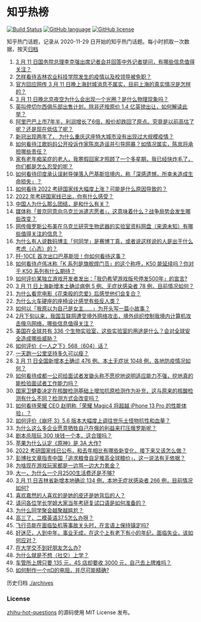# 知乎热榜
[![Build Status](https://github.com/ToWeLong/zhihu-hot-questions/workflows/CI/badge.svg)](https://github.com/ToWeLong/zhihu-hot-questions/actions)
[![GitHub language](https://img.shields.io/badge/language-golang-orange.svg)](https://golang.org/)
[![GitHub license](https://img.shields.io/github/license/ToWeLong/zhihu-hot-questions)](https://github.com/ToWeLong/zhihu-hot-questions/blob/main/LICENSE)

知乎热门话题，记录从 2020-11-29 日开始的知乎热门话题。每小时抓取一次数据，按天[归档](./archives)

<!-- BEGIN -->

1. [3 月 11 日国务院总理李克强出席记者会并回答中外记者提问，有哪些信息值得关注？](https://www.zhihu.com/question/521193261)
1. [怎样看待吉林农业科技学院发生的疫情以及校领导被免职？](https://www.zhihu.com/question/521166378)
1. [官方回应网传 3 月 11 日晚上海封城消息不属实，目前上海的真实情况是怎样的？](https://www.zhihu.com/question/521370060)
1. [3 月 11 日晚北京夜空为什么会出现一个光圈？是什么物理现象吗？](https://www.zhihu.com/question/521365547)
1. [英叫停切尔西俱乐部出售计划，除非还按原价 1.4 亿英镑出让，如何解读此举？](https://www.zhihu.com/question/521332381)
1. [阿里巴巴上市7年半，利润增长了6倍，股价却跌回了原点。究竟是以前高估了呢？还是现在低估了呢？](https://www.zhihu.com/question/520867417)
1. [新冠出现两年了， 为什么重庆这座特大城市没有出现过大规模疫情？](https://www.zhihu.com/question/521335059)
1. [如何看待江歌妈妈公开投诉作家陈岚造谣并引导网暴？如情况属实，陈岚将承担哪些责任？](https://www.zhihu.com/question/521363737)
1. [家有老年痴呆症的老人，我寒假回家才照顾了一个多星期，我已经快炸毛了，你们都是怎么忍受的呢？](https://www.zhihu.com/question/39952242)
1. [如何看待印度承认误射导弹落入巴基斯坦境内，称「深感遗憾，所幸未造成生命损失」？](https://www.zhihu.com/question/521394022)
1. [如何看待 2022 考研国家线大幅度上涨？可能是什么原因导致的？](https://www.zhihu.com/question/521343713)
1. [2022 年考研国家线已出，你有什么感受？](https://www.zhihu.com/question/521334064)
1. [中国人为什么那么团结，是和什么有关？](https://www.zhihu.com/question/518845287)
1. [媒体称「普京同意向乌克兰派遣志愿者」，这意味着什么？战争局势会发生哪些改变？](https://www.zhihu.com/question/521454289)
1. [网传俄罗斯公布美在乌克兰研究生物武器的实验室资料网盘（来源未知）有哪些值得关注的信息？](https://www.zhihu.com/question/521343884)
1. [为什么有人说数码博主「何同学」是赛博丁真，或者说这样说的人是出于什么考虑（心态）的？](https://www.zhihu.com/question/506994250)
1. [歼-10CE 首次出口巴基斯坦！你如何看待这事？](https://www.zhihu.com/question/521328975)
1. [如何看待卢伟冰称「K 系列是旗舰焊门员」的这个称呼，K50 能延续吗？你对于 K50 系列有什么期待？](https://www.zhihu.com/question/521334042)
1. [如何评价某独立游戏开发者发出：「我仍希望游戏版号停发500年」的宣言?](https://www.zhihu.com/question/520767844)
1. [3 月 11 日上海新增本土确诊病例 5 例、无症状感染者 78 例，目前情况如何？](https://www.zhihu.com/question/521450153)
1. [为什么看完电影《花束般的恋爱》后感觉他们会复合？](https://www.zhihu.com/question/516130192)
1. [为什么火车硬座的座椅设计感觉有些反人类？](https://www.zhihu.com/question/516371326)
1. [如何以「我原以为自己是女主……」为开头写一篇小故事？](https://www.zhihu.com/question/465978427)
1. [2月下旬以来，我国互联网遭受境外网络攻击，境外组织控制我境内计算机攻击俄乌网络，哪些信息值得关注？](https://www.zhihu.com/question/521313469)
1. [美国在全球共有 336 个生物实验室，这些实验室的用途是什么？会对全球安全造成哪些威胁？](https://www.zhihu.com/question/521470636)
1. [如何评价《一人之下》568（604）话？](https://www.zhihu.com/question/521226875)
1. [一天跑一公里坚持多久可以瘦？](https://www.zhihu.com/question/521403447)
1. [3 月 11 日全国新增本土确诊 476 例、本土无症状 1048 例，各地防疫情况如何？](https://www.zhihu.com/question/521456210)
1. [如何看待成都一公司给面试者发锄头称不愿挖地说明适应能力不强，挖地真的能检验面试者工作能力吗？](https://www.zhihu.com/question/521141627)
1. [国家卫健委决定在核酸检测基础上增加抗原检测作为补充，这与原来的核酸检测有什么不同？检测方式会改变吗？](https://www.zhihu.com/question/521355336)
1. [如何看待荣耀 CEO 赵明称「荣耀 Magic4 将超越 iPhone 13 Pro 的性能体验」？](https://www.zhihu.com/question/521409726)
1. [如何评价《崩坏 3》5.6 版本大幅度上调往世乐土怪物抗性和血量？](https://www.zhihu.com/question/521160036)
1. [为什么这么多企业愿意牺牲自己在俄的利益来打压俄罗斯呢？](https://www.zhihu.com/question/521310075)
1. [剧本杀陪玩 300 块钱一个本，这合理吗？](https://www.zhihu.com/question/519621093)
1. [苹果为什么认定《原神》是 3A 大作?](https://www.zhihu.com/question/520864515)
1. [2022 考研国家线已公布，和去年相比有哪些新变化，接下来又该怎么做？](https://www.zhihu.com/question/521187386)
1. [彭博社文章指责中国「追求粮食自足推高全球粮价」，这一说法有无依据？](https://www.zhihu.com/question/510107856)
1. [为啥现在游戏玩家都是一边骂一边大力氪金？](https://www.zhihu.com/question/424538268)
1. [大一，为什么一个月2500生活费还是不够?](https://www.zhihu.com/question/521456040)
1. [3 月 11 日吉林省新增本地确诊 134 例，本地无症状感染者 266 例，目前情况如何?](https://www.zhihu.com/question/521453898)
1. [喜欢嘉然的人喜欢的是她的皮还是她背后的人？](https://www.zhihu.com/question/519699258)
1. [请问各位学长学姐大家当年考研复试口语是如何准备的？](https://www.zhihu.com/question/268460229)
1. [为什么同学聚会越聚越尴尬？](https://www.zhihu.com/question/20036820)
1. [高三了，二模英语37.5怎么办呀？](https://www.zhihu.com/question/521303078)
1. [飞行员能在面临坠机等事故关头时，在言语上保持镇定吗?](https://www.zhihu.com/question/19995717)
1. [好迷茫，人到中年，事业无成，在这个上有老下有小的年纪，面临失业，该如何应对？](https://www.zhihu.com/question/520678587)
1. [在大学交不到好朋友怎么办?](https://www.zhihu.com/question/521320702)
1. [为什么就是不想（社交）上学？](https://www.zhihu.com/question/521356637)
1. [车管所上牌只要 135 元，4S 店却要收 3000 元，自己去上牌难吗？](https://www.zhihu.com/question/332129046)
1. [如何制作一个πΩ的电阻，并尽可能精确?](https://www.zhihu.com/question/520650608)

<!-- END -->

历史归档 [./archives](./archives)


### License
[zhihu-hot-questions](https://github.com/towelong/zhihu-hot-questions) 的源码使用 MIT License 发布。